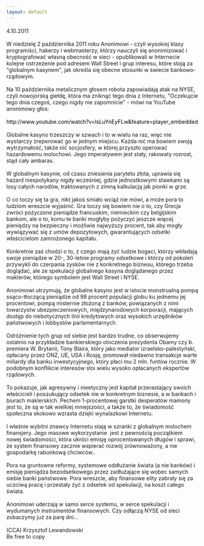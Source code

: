 ```yaml
---
layout: default
---
```


<!--83--><p style="margin: 0px 0px 18px; font-size: 18px; font-family: Helvetica;">
<div style="border-width: 0px; margin: 0px; padding: 0px;">4.10.2011<div style="border-width: 0px; margin: 0px; padding: 0px;"><br style="border-width: 0px; margin: 0px; padding: 0px;">W niedzielę 2 października 2011 roku Anonimowi - czyli wysokiej klasy programiści, hakerzy i webmasterzy, którzy nauczyli się anonimizować i kryptografować własną obecność w sieci - opublikowali w Internecie kolejne ostrzeżenie pod adresem Wall Street i grup interesu, które stoją za "globalnym kasynem", jak określa się obecne stosunki w świecie bankowo-rządowym.<div style="border-width: 0px; margin: 0px; padding: 0px;"><br style="border-width: 0px; margin: 0px; padding: 0px;"><div style="border-width: 0px; margin: 0px; padding: 0px;">Na 10 października&nbsp;metalicznym głosem robota&nbsp;zapowiadają atak na NYSE, czyli nowojorską giełdę, która ma zniknąć tego dnia z Internetu, "Oczekujcie tego dnia czegoś, czego nigdy nie zapomnicie" - mówi na YouTube anonimowy głos:<div style="border-width: 0px; margin: 0px; padding: 0px;"><br style="border-width: 0px; margin: 0px; padding: 0px;"><div style="border-width: 0px; margin: 0px; padding: 0px;"><a href="http://www.youtube.com/watch?v=lsLuYnEyFLw&amp;feature=player_embedded" title="Komunikat Anonimowych" target="" style="border-width: 0px; margin: 0px; padding: 0px; color: black; text-decoration: none;">http://www.youtube.com/watch?v=lsLuYnEyFLw&amp;feature=player_embedded</a><br style="border-width: 0px; margin: 0px; padding: 0px;"><div style="border-width: 0px; margin: 0px; padding: 0px;"><br style="border-width: 0px; margin: 0px; padding: 0px;"><div style="border-width: 0px; margin: 0px; padding: 0px;">Globalne kasyno trzeszczy w szwach i to w wielu na raz, więc nie wystarczy zreperować go w jednym miejscu. Każda nić ma bowiem swoją wytrzymałość, także nić socjosfery, w której przyszło operować hazardowemu molochowi. Jego imperatywem jest stały, rakowaty rozrost, stąd cały ambaras.<div style="border-width: 0px; margin: 0px; padding: 0px;"><br style="border-width: 0px; margin: 0px; padding: 0px;"><div style="border-width: 0px; margin: 0px; padding: 0px;">W globalnym kasynie, od czasu zniesienia parytetu złota, uprawia się hazard niespotykany nigdy wcześniej, gdzie jednostkowymi stawkami są losy całych narodów, traktowanych z zimną kalkulacją jak pionki w grze.<div style="border-width: 0px; margin: 0px; padding: 0px;"><br style="border-width: 0px; margin: 0px; padding: 0px;"><div style="border-width: 0px; margin: 0px; padding: 0px;">O co toczy się ta gra, nikt jakoś śmiało wciąż nie mówi, a może pora to ludziom wreszcie wyjaśnić. Gra toczy się bowiem nie o to, czy Grecja zwróci pożyczone pieniądze francuskim, niemieckim czy belgijskim bankom, ale o to, komu te banki mogłyby pożyczyć jeszcze więcej pieniędzy na bezpieczny i możliwie najwyższy procent, tak aby mogły wywiązywać się z umów depozytowych, gwarantujących odsetki właścicielom zamrożonego kapitału.&nbsp;<div style="border-width: 0px; margin: 0px; padding: 0px;"><br style="border-width: 0px; margin: 0px; padding: 0px;"><div style="border-width: 0px; margin: 0px; padding: 0px;">Konkretnie zaś chodzi o to, z czego mają żyć ludzie bogaci, którzy wkładają swoje pieniądze w 20-, 30-letnie programy odsetkowe i którzy od pokoleń przywykli do czerpania zysków nie z konkretnego biznesu, którego trzeba doglądać, ale ze spekulacji globalnego kasyna doglądanego przez maklerów, którego symbolem jest Wall Street i NYSE.<div style="border-width: 0px; margin: 0px; padding: 0px;"><br style="border-width: 0px; margin: 0px; padding: 0px;"><div style="border-width: 0px; margin: 0px; padding: 0px;">Anonimowi utrzymują, że globalne kasyno jest w istocie monstrualną pompą ssąco-tłoczącą pieniądze od 99 procent populacji globu ku jednemu jej procentowi, pompą misternie złożoną z banków, powiązanych z nimi towarzystw ubezpieczeniowych, międzynarodowych korporacji, mających dostęp do niebotycznych linii kredytowych oraz wysokich urzędników państwowych i lobbystów parlamentarnych.<div style="border-width: 0px; margin: 0px; padding: 0px;"><br style="border-width: 0px; margin: 0px; padding: 0px;"><div style="border-width: 0px; margin: 0px; padding: 0px;">Odróżnienie tych grup od siebie jest bardzo trudne, co obserwujemy ostatnio na przykładzie bankierskiego otoczenia prezydenta Obamy czy b. premiera W. Brytanii, Tony Blaira, który jako mediator izraelsko-palestyński, opłacany przez ONZ, UE, USA i Rosję,&nbsp;promował niedawno transakcje warte miliardy dla banku inwestycyjnego, który płaci mu 2 mln. funtów rocznie. W podobnym konflikcie interesów stoi wielu wysoko opłacanych ekspertów rządowych.<div style="border-width: 0px; margin: 0px; padding: 0px;"><br style="border-width: 0px; margin: 0px; padding: 0px;"><div style="border-width: 0px; margin: 0px; padding: 0px;">To pokazuje, jak agresywny i nieetyczny jest kapitał przerastający swoich właścicieli i poszukujący odsetek nie w konkretnym biznesie, a w bankach i biurach maklerskich. Pechem 1-procentowej garstki desperatów mamony jest to, że są w tak wielkiej mniejszości, a także to, że świadomość społeczna skokowo wzrasta dzięki wynalazkowi Internetu.<div style="border-width: 0px; margin: 0px; padding: 0px;"><br style="border-width: 0px; margin: 0px; padding: 0px;"><div style="border-width: 0px; margin: 0px; padding: 0px;">I właśnie wybitni znawcy Internetu stają w szranki z globalnym molochem finansjery. Jego masowe wykorzystanie &nbsp;jest z pewnością początkiem nowej świadomości, która ukróci emisję oprocentowanych długów i sprawi, że system finansowy zacznie wspierać rozwój zrównoważony, a nie gospodarkę rabunkową chciwców..<div style="border-width: 0px; margin: 0px; padding: 0px;"><br style="border-width: 0px; margin: 0px; padding: 0px;"><div style="border-width: 0px; margin: 0px; padding: 0px;">Pora na gruntowne reformy, systemowe oddłużanie świata (a nie banków) i emisję pieniądza bezodsetkowego przez zadłużające się wobec samych siebie banki państwowe. Pora wreszcie, aby finansowe elity zabrały się za uczciwą pracę i przestały żyć z odsetek od spekulacji, na koszt całego świata.&nbsp;<div style="border-width: 0px; margin: 0px; padding: 0px;"><br style="border-width: 0px; margin: 0px; padding: 0px;"><div style="border-width: 0px; margin: 0px; padding: 0px;">Anonimowi uderzają w samo serce systemu, w serce spekulacji i wydumanych instrumentów finansowych. Czy odłączą NYSE od sieci zobaczymy już za parę dni...<div style="border-width: 0px; margin: 0px; padding: 0px;"><br style="border-width: 0px; margin: 0px; padding: 0px;"><div style="border-width: 0px; margin: 0px; padding: 0px;">(CCA) Krzysztof Lewandowski<div style="border-width: 0px; margin: 0px; padding: 0px;">Be free to copy</p>